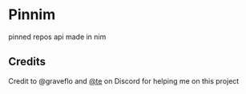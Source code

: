 # Pinnim
pinned repos api made in nim

## Credits
Credit to @graveflo and [@te](https://github.com/thrzl) on Discord for helping me on this project